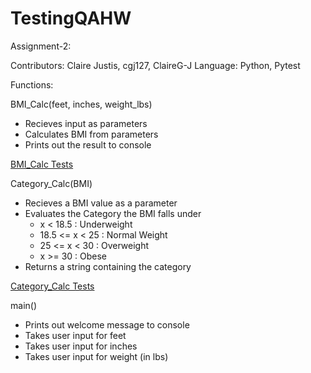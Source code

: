 # TestingQAHW

Assignment-2:

Contributors: Claire Justis, cgj127, ClaireG-J
Language: Python, Pytest

Functions:

BMI_Calc(feet, inches, weight_lbs)
  * Recieves input as parameters
  * Calculates BMI from parameters
  * Prints out the result to console

[BMI_Calc Tests](https://github.com/ClaireG-J/TestingQAHW/wiki/BMI_Calc-Tests)

Category_Calc(BMI)
  * Recieves a BMI value as a parameter
  * Evaluates the Category the BMI falls under
      * x < 18.5 : Underweight
      * 18.5 <= x < 25 : Normal Weight
      * 25 <= x < 30 : Overweight
      * x >= 30 : Obese
  * Returns a string containing the category

[Category_Calc Tests](https://github.com/ClaireG-J/TestingQAHW/wiki/Category_Calc-Tests)

main()
  * Prints out welcome message to console
  * Takes user input for feet
  * Takes user input for inches
  * Takes user input for weight (in lbs)
